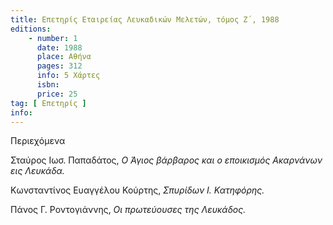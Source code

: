 ```yaml
---
title: Επετηρίς Εταιρείας Λευκαδικών Μελετών, τόμος Ζ΄, 1988
editions:
    - number: 1
      date: 1988
      place: Αθήνα
      pages: 312
      info: 5 Χάρτες
      isbn: 
      price: 25
tag: [ Επετηρίς ]
info: 
---
```


Περιεχόμενα

Σταύρος Ιωσ. Παπαδάτος, *Ο Άγιος βάρβαρος και ο εποικισμός Ακαρνάνων εις Λευκάδα.*

Κωνσταντίνος Ευαγγέλου Κούρτης, *Σπυρίδων I. Κατηφόρης.*

Πάνος Γ. Ροντογιάννης, *Οι πρωτεύουσες της Λευκάδος.*

